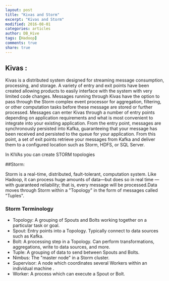 ```yaml
---
layout: post
title: "Kivas and Storm"
excerpt: "Kivas and Storm"
modified: 2016-08-01
categories: articles
author: DB_Hive
tags: [Hadoop]
comments: true
share: true
---
```


## Kivas :

Kivas is a distributed system designed for streaming message consumption, processing, and storage. 
A variety of entry and exit points have been created allowing products to easily interface with the system with very limited code changes. Messages running through Kivas have the option to pass through the Storm complex event processor for aggregation, filtering, or other computation tasks before these message are stored or further processed.
Messages can enter Kivas through a number of entry points depending on application requirements and what is most convenient to integrate into your existing application. From the entry point, messages are synchronously persisted into Kafka, guaranteeing that your message has been received and persisted to the queue for your application. From this point, a set of exit points retrieve your messages from Kafka and deliver them to a configured location such as Storm, HDFS, or SQL Server.



In KIVAs you can create STORM topologies

##Storm:

Storm is a real-time, distributed, fault-tolerant, computation system. Like Hadoop, it can process huge amounts of data—but does so in real time — with guaranteed reliability; that is, every message will be processed.Data moves through Storm within a "Topology" in the form of messages called "Tuples".

### Storm Terminology

* Topology: 
A grouping of Spouts and Bolts working together on a particular task or goal.
* Spout: 
Entry points into a Topology. Typically connect to data sources such as Kafka.
* Bolt: 
A processing step in a Topology. Can perform transformations, aggregations, write to data sources, and more.
* Tuple: 
A grouping of data to send between Spouts and Bolts.
* Nimbus: 
The "master node" in a Storm cluster.
* Supervisor: 
A node which coordinates several Workers within an individual machine .
* Worker: 
A process which can execute a Spout or Bolt.

